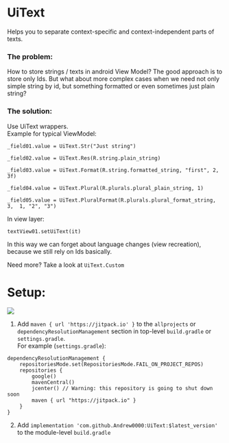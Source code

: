 # UiText

Helps you to separate context-specific and context-independent parts of texts.

### The problem: 
How to store strings / texts in android View Model? The good approach is to store only Ids. But what about more complex cases when we need not only simple string by id, but something formatted or even sometimes just plain string?

### The solution:
Use UiText wrappers.  
Example for typical ViewModel:  
```
_field01.value = UiText.Str("Just string")

_field02.value = UiText.Res(R.string.plain_string)

_field03.value = UiText.Format(R.string.formatted_string, "first", 2, 3f)

_field04.value = UiText.Plural(R.plurals.plural_plain_string, 1)

_field05.value = UiText.PluralFormat(R.plurals.plural_format_string, 3,  1, "2", "3")
```

In view layer:  
```
textView01.setUiText(it)
```
In this way we can forget about language changes (view recreation), because we still rely on Ids basically.  

Need more? Take a look at `UiText.Custom`

# Setup:  

[![](https://jitpack.io/v/Andrew0000/UiText.svg)](https://jitpack.io/#Andrew0000/UiText)

1. Add `maven { url 'https://jitpack.io' }` to the `allprojects` or `dependencyResolutionManagement` section in top-level `build.gradle` or `settings.gradle`.  
For example (`settings.gradle`):
```
dependencyResolutionManagement {
    repositoriesMode.set(RepositoriesMode.FAIL_ON_PROJECT_REPOS)
    repositories {
        google()
        mavenCentral()
        jcenter() // Warning: this repository is going to shut down soon
        maven { url "https://jitpack.io" }
    }
}
```
2. Add `implementation 'com.github.Andrew0000:UiText:$latest_version'` to the module-level `build.gradle`  
